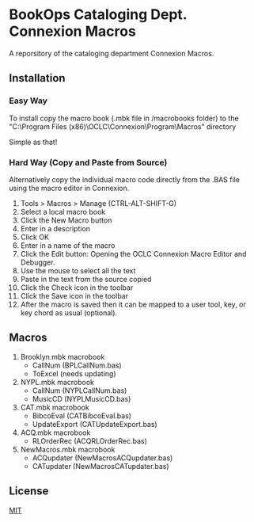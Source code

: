 # BookOps Cataloging Dept. Connexion Macros
A reporsitory of the cataloging department Connexion Macros.

## Installation
### Easy Way
To install copy the macro book (.mbk file in /macrobooks folder) to the "C:\Program Files (x86)\OCLC\Connexion\Program\Macros" directory

Simple as that!
### Hard Way (Copy and Paste from Source)
Alternatively copy the individual macro code directly from the .BAS file using the macro editor in Connexion.

1. Tools > Macros > Manage (CTRL-ALT-SHIFT-G)
2. Select a local macro book
3. Click the New Macro button
4. Enter in a description
5. Click OK
6. Enter in a name of the macro
7. Click the Edit button: Opening the OCLC Connexion Macro Editor and Debugger.
8. Use the mouse to select all the text
9. Paste in the text from the source copied
10. Click the Check icon in the toolbar
11. Click the Save icon in the toolbar
12. After the macro is saved then it can be mapped to a user tool, key, or key chord as usual (optional).

## Macros
1. Brooklyn.mbk macrobook
	* CallNum (BPLCallNum.bas)
	* ToExcel (needs updating)
2. NYPL.mbk macrobook
	* CallNum (NYPLCallNum.bas)
	* MusicCD (NYPLMusicCD.bas)
3. CAT.mbk macrobook
	* BibcoEval (CATBibcoEval.bas)
	* UpdateExport (CATUpdateExport.bas)
4. ACQ.mbk macrobook
	* RLOrderRec (ACQRLOrderRec.bas)
5. NewMacros.mbk macrobook
	* ACQupdater (NewMacrosACQupdater.bas)
	* CATupdater (NewMacrosCATupdater.bas)
## License
[MIT](https://opensource.org/licenses/MIT)
